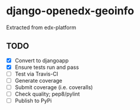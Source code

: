 # django-openedx-geoinfo

Extracted from edx-platform


## TODO
- [x] Convert to djangoapp
- [x] Ensure tests run and pass
- [ ] Test via Travis-CI
- [ ] Generate coverage
- [ ] Submit coverage (i.e. coveralls)
- [ ] Check quality; pep8/pylint
- [ ] Publish to PyPi
